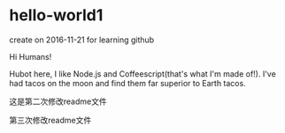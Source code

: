 # hello-world1
create on 2016-11-21 for learning github

Hi Humans!

Hubot here, I like Node.js and Coffeescript(that's what I'm made of!).
I've had tacos on the moon and find them far superior to Earth tacos.



这是第二次修改readme文件



第三次修改readme文件
